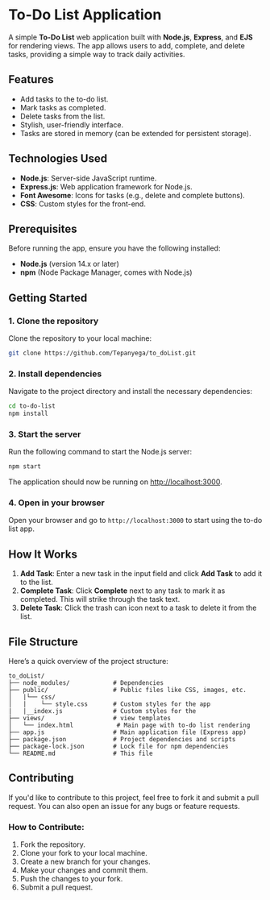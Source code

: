 # To-Do List Application

A simple **To-Do List** web application built with **Node.js**, **Express**, and **EJS** for rendering views. The app allows users to add, complete, and delete tasks, providing a simple way to track daily activities.

## Features

- Add tasks to the to-do list.
- Mark tasks as completed.
- Delete tasks from the list.
- Stylish, user-friendly interface.
- Tasks are stored in memory (can be extended for persistent storage).

## Technologies Used

- **Node.js**: Server-side JavaScript runtime.
- **Express.js**: Web application framework for Node.js.
- **Font Awesome**: Icons for tasks (e.g., delete and complete buttons).
- **CSS**: Custom styles for the front-end.

## Prerequisites

Before running the app, ensure you have the following installed:

- **Node.js** (version 14.x or later)
- **npm** (Node Package Manager, comes with Node.js)

## Getting Started

### 1. Clone the repository

Clone the repository to your local machine:

```bash
git clone https://github.com/Tepanyega/to_doList.git
```

### 2. Install dependencies

Navigate to the project directory and install the necessary dependencies:

```bash
cd to-do-list
npm install
```

### 3. Start the server

Run the following command to start the Node.js server:

```bash
npm start
```

The application should now be running on [http://localhost:3000](http://localhost:3000).

### 4. Open in your browser

Open your browser and go to `http://localhost:3000` to start using the to-do list app.

## How It Works

1. **Add Task**: Enter a new task in the input field and click **Add Task** to add it to the list.
2. **Complete Task**: Click **Complete** next to any task to mark it as completed. This will strike through the task text.
3. **Delete Task**: Click the trash can icon next to a task to delete it from the list.

## File Structure

Here’s a quick overview of the project structure:

```
to_doList/
├── node_modules/            # Dependencies
├── public/                  # Public files like CSS, images, etc.
│   |└── css/
│   |    └── style.css       # Custom styles for the app
|   |__index.js              # Custom styles for the
├── views/                   # view templates
│   └── index.html            # Main page with to-do list rendering
├── app.js                   # Main application file (Express app)
├── package.json             # Project dependencies and scripts
├── package-lock.json        # Lock file for npm dependencies
└── README.md                # This file
```

## Contributing

If you'd like to contribute to this project, feel free to fork it and submit a pull request. You can also open an issue for any bugs or feature requests.

### How to Contribute:

1. Fork the repository.
2. Clone your fork to your local machine.
3. Create a new branch for your changes.
4. Make your changes and commit them.
5. Push the changes to your fork.
6. Submit a pull request.
